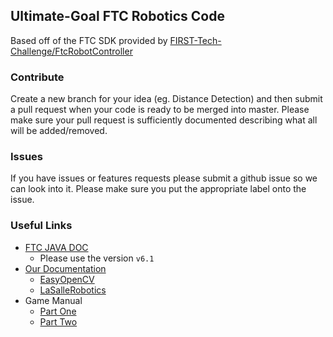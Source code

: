 ## Ultimate-Goal FTC Robotics Code

Based off of the FTC SDK provided by [FIRST-Tech-Challenge/FtcRobotController](https://github.com/FIRST-Tech-Challenge/FtcRobotController)

### Contribute
Create a new branch for your idea (eg. Distance Detection) and then submit a pull request when your code is ready to be merged into master.
Please make sure your pull request is sufficiently documented describing what all will be added/removed. 

### Issues
If you have issues or features requests please submit a github issue so we can look into it. Please make sure you put the appropriate label onto the issue.

### Useful Links
- [FTC JAVA DOC](https://first-tech-challenge.github.io/FtcRobotController/)
  - Please use the version `v6.1`
- [Our Documentation](https://github.com/LaSalleRobots/Ultimate-Goal/tree/master/Docs)
  - [EasyOpenCV](https://github.com/LaSalleRobots/Ultimate-Goal/tree/master/Docs/EasyOpenCV)
  - [LaSalleRobotics](https://github.com/LaSalleRobots/Ultimate-Goal/tree/master/Docs/LaSalleRobotics)
- Game Manual
  - [Part One](https://www.firstinspires.org/sites/default/files/uploads/resource_library/ftc/game-manual-part-1-remote-events.pdf)
  - [Part Two](https://www.firstinspires.org/sites/default/files/uploads/resource_library/ftc/game-manual-part-2-remote-events.pdf)

